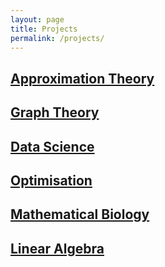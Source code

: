 ```yaml
---
layout: page
title: Projects
permalink: /projects/
---
```


## [Approximation Theory](https://jdhesi.github.io/) 
## [Graph Theory](https://jdhesi.github.io/) 
## [Data Science](https://jdhesi.github.io/) 
## [Optimisation](https://jdhesi.github.io/) 
## [Mathematical Biology](https://jdhesi.github.io/) 
## [Linear Algebra](https://jdhesi.github.io/) 